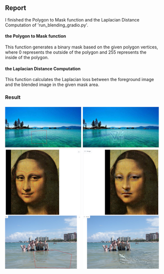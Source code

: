 ## Report
I finished the Polygon to Mask function and the Laplacian Distance Computation of 'run_blending_gradio.py'.
#### the Polygon to Mask function
This function generates a binary mask based on the given polygon vertices, where 0 represents the outside of the polygon and 255 represents the inside of the polygon.
#### the Laplacian Distance Computation
This function calculates the Laplacian loss between the foreground image and the blended image in the given mask area.
### Result
<img src="data_poission/equation/result.png" alt="alt text" width="800">
<img src="data_poission/monolisa/result.png" alt="alt text" width="800">
<img src="data_poission/water/result.png" alt="alt text" width="800">
